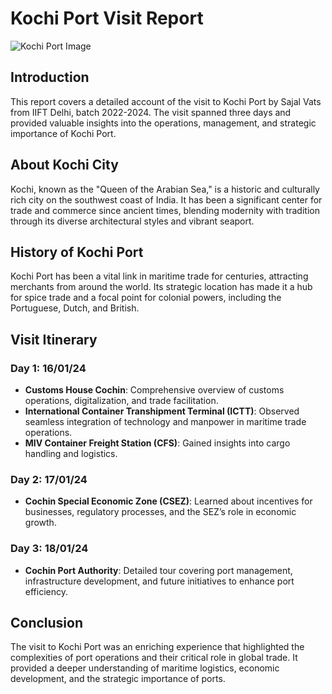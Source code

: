 # Kochi Port Visit Report

![Kochi Port Image](image_url_here)

## Introduction
This report covers a detailed account of the visit to Kochi Port by Sajal Vats from IIFT Delhi, batch 2022-2024. The visit spanned three days and provided valuable insights into the operations, management, and strategic importance of Kochi Port.

## About Kochi City
Kochi, known as the "Queen of the Arabian Sea," is a historic and culturally rich city on the southwest coast of India. It has been a significant center for trade and commerce since ancient times, blending modernity with tradition through its diverse architectural styles and vibrant seaport.

## History of Kochi Port
Kochi Port has been a vital link in maritime trade for centuries, attracting merchants from around the world. Its strategic location has made it a hub for spice trade and a focal point for colonial powers, including the Portuguese, Dutch, and British.

## Visit Itinerary
### Day 1: 16/01/24
- **Customs House Cochin**: Comprehensive overview of customs operations, digitalization, and trade facilitation.
- **International Container Transhipment Terminal (ICTT)**: Observed seamless integration of technology and manpower in maritime trade operations.
- **MIV Container Freight Station (CFS)**: Gained insights into cargo handling and logistics.

### Day 2: 17/01/24
- **Cochin Special Economic Zone (CSEZ)**: Learned about incentives for businesses, regulatory processes, and the SEZ’s role in economic growth.

### Day 3: 18/01/24
- **Cochin Port Authority**: Detailed tour covering port management, infrastructure development, and future initiatives to enhance port efficiency.

## Conclusion
The visit to Kochi Port was an enriching experience that highlighted the complexities of port operations and their critical role in global trade. It provided a deeper understanding of maritime logistics, economic development, and the strategic importance of ports.


